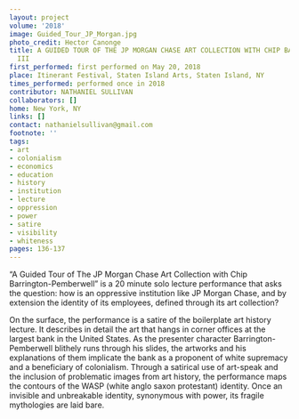 ```yaml
---
layout: project
volume: '2018'
image: Guided_Tour_JP_Morgan.jpg
photo_credit: Hector Canonge
title: A GUIDED TOUR OF THE JP MORGAN CHASE ART COLLECTION WITH CHIP BARRINGTON-PEMBERWELL
  III
first_performed: first performed on May 20, 2018
place: Itinerant Festival, Staten Island Arts, Staten Island, NY
times_performed: performed once in 2018
contributor: NATHANIEL SULLIVAN
collaborators: []
home: New York, NY
links: []
contact: nathanielsullivan@gmail.com
footnote: ''
tags:
- art
- colonialism
- economics
- education
- history
- institution
- lecture
- oppression
- power
- satire
- visibility
- whiteness
pages: 136-137
---
```


“A Guided Tour of The JP Morgan Chase Art Collection with Chip Barrington-Pemberwell” is a 20 minute solo lecture performance that asks the question: how is an oppressive institution like JP Morgan Chase, and by extension the identity of its employees, defined through its art collection?

On the surface, the performance is a satire of the boilerplate art history lecture. It describes in detail the art that hangs in corner offices at the largest bank in the United States. As the presenter character Barrington-Pemberwell blithely runs through his slides, the artworks and his explanations of them implicate the bank as a proponent of white supremacy and a beneficiary of colonialism. Through a satirical use of art-speak and the inclusion of problematic images from art history, the performance maps the contours of the WASP (white anglo saxon protestant) identity. Once an invisible and unbreakable identity, synonymous with power, its fragile mythologies are laid bare.
